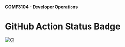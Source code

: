 #### COMP3104 - Developer Operations


# GitHub Action Status Badge
[![CI](https://github.com/kalllak17/comp3104/actions/workflows/ci.yml/badge.svg)](https://github.com/kalllak17/comp3104/actions/workflows/ci.yml)
